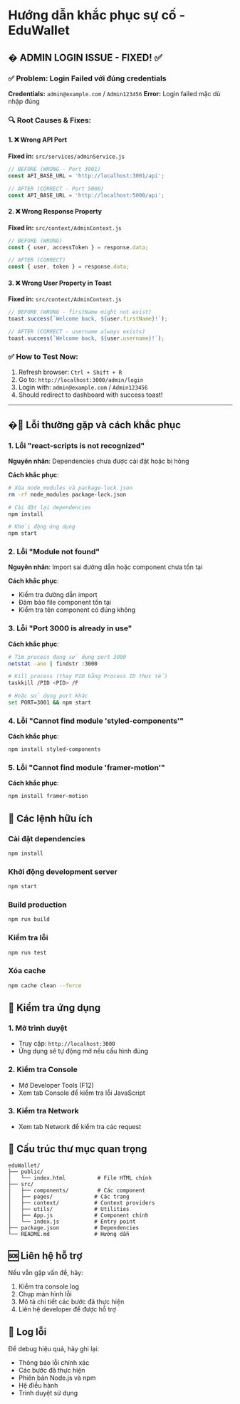 # Hướng dẫn khắc phục sự cố - EduWallet

## � ADMIN LOGIN ISSUE - FIXED! ✅

### ✅ Problem: Login Failed với đúng credentials
**Credentials:** `admin@example.com` / `Admin123456`
**Error:** Login failed mặc dù nhập đúng

### 🔍 Root Causes & Fixes:

#### 1. ❌ Wrong API Port
**Fixed in:** `src/services/adminService.js`
```javascript
// BEFORE (WRONG - Port 3001)
const API_BASE_URL = 'http://localhost:3001/api';

// AFTER (CORRECT - Port 5000)
const API_BASE_URL = 'http://localhost:5000/api';
```

#### 2. ❌ Wrong Response Property
**Fixed in:** `src/context/AdminContext.js`
```javascript
// BEFORE (WRONG)
const { user, accessToken } = response.data;

// AFTER (CORRECT)
const { user, token } = response.data;
```

#### 3. ❌ Wrong User Property in Toast
**Fixed in:** `src/context/AdminContext.js`
```javascript
// BEFORE (WRONG - firstName might not exist)
toast.success(`Welcome back, ${user.firstName}!`);

// AFTER (CORRECT - username always exists)
toast.success(`Welcome back, ${user.username}!`);
```

### ✅ How to Test Now:
1. Refresh browser: `Ctrl + Shift + R`
2. Go to: `http://localhost:3000/admin/login`
3. Login with: `admin@example.com` / `Admin123456`
4. Should redirect to dashboard with success toast!

---

## �🚨 Lỗi thường gặp và cách khắc phục

### 1. Lỗi "react-scripts is not recognized"

**Nguyên nhân**: Dependencies chưa được cài đặt hoặc bị hỏng

**Cách khắc phục**:
```bash
# Xóa node_modules và package-lock.json
rm -rf node_modules package-lock.json

# Cài đặt lại dependencies
npm install

# Khởi động ứng dụng
npm start
```

### 2. Lỗi "Module not found"

**Nguyên nhân**: Import sai đường dẫn hoặc component chưa tồn tại

**Cách khắc phục**:
- Kiểm tra đường dẫn import
- Đảm bảo file component tồn tại
- Kiểm tra tên component có đúng không

### 3. Lỗi "Port 3000 is already in use"

**Cách khắc phục**:
```bash
# Tìm process đang sử dụng port 3000
netstat -ano | findstr :3000

# Kill process (thay PID bằng Process ID thực tế)
taskkill /PID <PID> /F

# Hoặc sử dụng port khác
set PORT=3001 && npm start
```

### 4. Lỗi "Cannot find module 'styled-components'"

**Cách khắc phục**:
```bash
npm install styled-components
```

### 5. Lỗi "Cannot find module 'framer-motion'"

**Cách khắc phục**:
```bash
npm install framer-motion
```

## 🔧 Các lệnh hữu ích

### Cài đặt dependencies
```bash
npm install
```

### Khởi động development server
```bash
npm start
```

### Build production
```bash
npm run build
```

### Kiểm tra lỗi
```bash
npm run test
```

### Xóa cache
```bash
npm cache clean --force
```

## 📱 Kiểm tra ứng dụng

### 1. Mở trình duyệt
- Truy cập: `http://localhost:3000`
- Ứng dụng sẽ tự động mở nếu cấu hình đúng

### 2. Kiểm tra Console
- Mở Developer Tools (F12)
- Xem tab Console để kiểm tra lỗi JavaScript

### 3. Kiểm tra Network
- Xem tab Network để kiểm tra các request

## 🎯 Cấu trúc thư mục quan trọng

```
eduWallet/
├── public/
│   └── index.html          # File HTML chính
├── src/
│   ├── components/         # Các component
│   ├── pages/             # Các trang
│   ├── context/           # Context providers
│   ├── utils/             # Utilities
│   ├── App.js             # Component chính
│   └── index.js           # Entry point
├── package.json           # Dependencies
└── README.md              # Hướng dẫn
```

## 🆘 Liên hệ hỗ trợ

Nếu vẫn gặp vấn đề, hãy:

1. Kiểm tra console log
2. Chụp màn hình lỗi
3. Mô tả chi tiết các bước đã thực hiện
4. Liên hệ developer để được hỗ trợ

## 📝 Log lỗi

Để debug hiệu quả, hãy ghi lại:
- Thông báo lỗi chính xác
- Các bước đã thực hiện
- Phiên bản Node.js và npm
- Hệ điều hành
- Trình duyệt sử dụng 